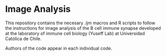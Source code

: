 # Image Analysis


This repository contains the necesary .ijm macros and R scripts to follow the instructions for image analysis of the B cell immune synapse developed at the laboratory of immune cell biology (Yuseff Lab) at Universidad Católica de Chile.

Authors of the code appear in each individual code.
